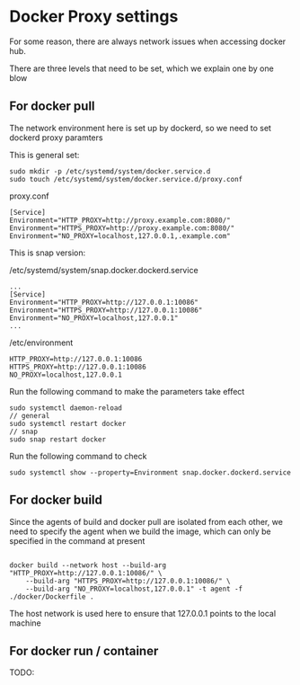 # Docker Proxy settings

For some reason, there are always network issues when accessing docker hub.

There are three levels that need to be set, which we explain one by one blow

## For docker pull

The network environment here is set up by dockerd, so we need to set dockerd proxy paramters

This is general set:

```
sudo mkdir -p /etc/systemd/system/docker.service.d
sudo touch /etc/systemd/system/docker.service.d/proxy.conf
```

proxy.conf
```
[Service]
Environment="HTTP_PROXY=http://proxy.example.com:8080/"
Environment="HTTPS_PROXY=http://proxy.example.com:8080/"
Environment="NO_PROXY=localhost,127.0.0.1,.example.com"
```

This is snap version:

/etc/systemd/system/snap.docker.dockerd.service
```
...
[Service]
Environment="HTTP_PROXY=http://127.0.0.1:10086"
Environment="HTTPS_PROXY=http://127.0.0.1:10086"
Environment="NO_PROXY=localhost,127.0.0.1"
...
```

/etc/environment
```
HTTP_PROXY=http://127.0.0.1:10086
HTTPS_PROXY=http://127.0.0.1:10086
NO_PROXY=localhost,127.0.0.1
```

Run the following command to make the parameters take effect
```
sudo systemctl daemon-reload
// general
sudo systemctl restart docker
// snap
sudo snap restart docker
```

Run the following command to check
```
sudo systemctl show --property=Environment snap.docker.dockerd.service
```

## For docker build

Since the agents of build and docker pull are isolated from each other, we need to specify the agent when we build the image, which can only be specified in the command at present

```

docker build --network host --build-arg "HTTP_PROXY=http://127.0.0.1:10086/" \
    --build-arg "HTTPS_PROXY=http://127.0.0.1:10086/" \
    --build-arg "NO_PROXY=localhost,127.0.0.1" -t agent -f ./docker/Dockerfile .

```

The host network is used here to ensure that 127.0.0.1 points to the local machine


## For docker run / container

TODO: